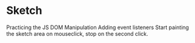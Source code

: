 # Sketch
Practicing the JS DOM Manipulation
Adding event listeners
Start painting the sketch area on mouseclick, stop on the second click.